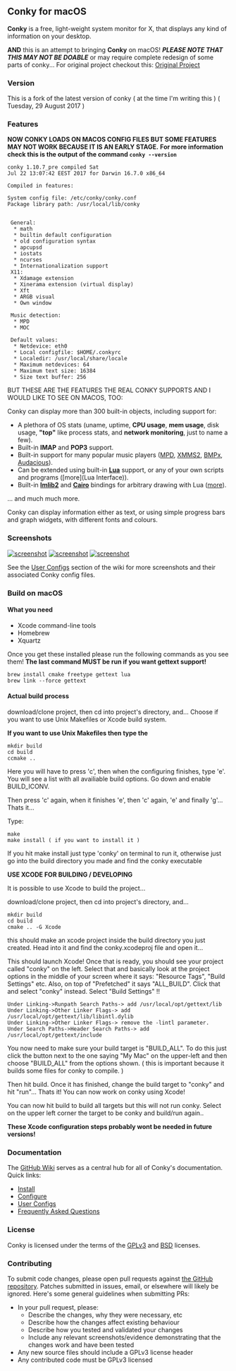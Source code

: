 ## Conky for macOS

**Conky** is a free, light-weight system monitor for X, that displays
any kind of information on your desktop.

**AND** this is an attempt to bringing **Conky** on macOS! ***PLEASE NOTE THAT THIS MAY NOT BE DOABLE*** or may require complete redesign of some parts of conky... For original project checkout this: [Original Project](https://github.com/brndnmtthws/conky)

### Version

This is a fork of the latest version of conky ( at the time I'm writing this ) ( Tuesday, 29 August 2017 )

### Features

**NOW CONKY LOADS ON MACOS CONFIG FILES BUT SOME FEATURES MAY NOT WORK BECAUSE IT IS AN EARLY STAGE.**
**For more information check this is the output of the command ```conky --version```**

```
conky 1.10.7_pre compiled Sat
Jul 22 13:07:42 EEST 2017 for Darwin 16.7.0 x86_64

Compiled in features:

System config file: /etc/conky/conky.conf
Package library path: /usr/local/lib/conky


 General:
  * math
  * builtin default configuration
  * old configuration syntax
  * apcupsd
  * iostats
  * ncurses
  * Internationalization support
 X11:
  * Xdamage extension
  * Xinerama extension (virtual display)
  * Xft
  * ARGB visual
  * Own window

 Music detection:
  * MPD
  * MOC

 Default values:
  * Netdevice: eth0
  * Local configfile: $HOME/.conkyrc
  * Localedir: /usr/local/share/locale
  * Maximum netdevices: 64
  * Maximum text size: 16384
  * Size text buffer: 256
```

BUT THESE ARE THE FEATURES THE REAL CONKY SUPPORTS AND I WOULD LIKE TO SEE ON MACOS, TOO:

Conky can display more than 300 built-in objects, including support for:

 * A plethora of OS stats (uname, uptime, **CPU usage**, **mem
   usage**, disk usage, **"top"** like process stats, and **network
   monitoring**, just to name a few).
 * Built-in **IMAP** and **POP3** support.
 * Built-in support for many popular music players ([MPD][],
   [XMMS2][], [BMPx][], [Audacious][]).
 * Can be extended using built-in [**Lua**](lua) support, or any of your
   own scripts and programs ([more](Lua Interface)).
 * Built-in [**Imlib2**][Imlib2] and [**Cairo**][cairo] bindings for arbitrary drawing
   with Lua ([more](wiki/Lua-API)).

... and much much more.

Conky can display information either as text, or using simple progress
bars and graph widgets, with different fonts and colours.

### Screenshots

[![screenshot](https://github.com/brndnmtthws/conky/wiki/configs/brenden/screenshot-thumb.png)](https://raw.github.com/wiki/brndnmtthws/conky/configs/brenden/screenshot.png)
[![screenshot](https://github.com/brndnmtthws/conky/wiki/configs/ke49/screenshot-thumb.png)](https://raw.github.com/wiki/brndnmtthws/conky/configs/ke49/screenshot.png)
[![screenshot](https://github.com/brndnmtthws/conky/wiki/configs/jc/screenshot-thumb.png)](https://raw.github.com/wiki/brndnmtthws/conky/configs/jc/screenshot.png)

See the [User Configs](https://github.com/brndnmtthws/conky/wiki/User-Configs) section of the wiki for more
screenshots and their associated Conky config files.

### Build on macOS

#### What you need

* Xcode command-line tools
* Homebrew
* Xquartz

Once you get these installed please run the following commands as you see them!
**The last command MUST be run if you want gettext support!**

```
brew install cmake freetype gettext lua
brew link --force gettext
```

#### Actual build process

download/clone project, then cd into project's directory, 
and... Choose if you want to use Unix Makefiles or Xcode build system.

**If you want to use Unix Makefiles then type the**

```
mkdir build
cd build
ccmake ..
```

Here you will have to press 'c', then when the configuring finishes, type 'e'.
You will see a list with all availiable build options.  Go down and enable BUILD_ICONV.

Then press 'c' again, when it finishes 'e', then 'c' again, 'e' and finally 'g'...
Thats it...

Type:

```
make
make install ( if you want to install it )
```

If you hit make install just type 'conky' on terminal to run it, otherwise just go into the build directory you made and find
the conky executable

**USE XCODE FOR BUILDING / DEVELOPING**

It is possible to use Xcode to build the project...

download/clone project, then cd into project's directory, 
and... 

```
mkdir build
cd build
cmake .. -G Xcode
```

this should make an xcode project inside the build directory you just created.
Head into it and find the conky.xcodeproj file and open it...

This should launch Xcode! Once that is ready, you should see your project called "conky" on the left.
Select that and basically look at the project options in the middle of your screen where it says: "Resource Tags", "Build Settings" etc.  Also, on top of "Prefetched" it says "ALL_BUILD".  Click that and select "conky" instead.  Select "Build Settings" !!

```
Under Linking->Runpath Search Paths-> add /usr/local/opt/gettext/lib
Under Linking->Other Linker Flags-> add /usr/local/opt/gettext/lib/libintl.dylib
Under Linking->Other Linker Flags-> remove the -lintl parameter.
Under Search Paths->Header Search Paths-> add /usr/local/opt/gettext/include
```
You now need to make sure your build target is "BUILD_ALL".  To do this just click the button next to the one saying "My Mac" on the upper-left and then choose "BUILD_ALL" from the options shown. ( this is important because it builds some files for conky to compile. )

Then hit build.  Once it has finished, change the build target to "conky" and hit "run"... Thats it! You can now work on conky using Xcode!

You can now hit build to build all targets but this will not run conky.  Select on the upper left corner the target to be conky and build/run again..

**These Xcode configuration steps probably wont be needed in future versions!**

### Documentation

The [GitHub Wiki](https://github.com/brndnmtthws/conky/wiki) serves as a central hub for all of
Conky's documentation. Quick links:

* [Install](https://github.com/brndnmtthws/conky/wiki/Installation)
* [Configure](https://github.com/brndnmtthws/conky/wiki/Configuration-Settings)
* [User Configs](https://github.com/brndnmtthws/conky/wiki/User-Configs)
* [Frequently Asked Questions](https://github.com/brndnmtthws/conky/wiki/FAQ)

### License

Conky is licensed under the terms of the [GPLv3](LICENSE.GPL) and
[BSD](LICENSE.BSD) licenses.

### Contributing

To submit code changes, please open pull requests against [the GitHub repository](https://github.com/brndnmtthws/conky/edit/master/README.md). Patches submitted in issues, email, or elsewhere will likely be ignored. Here's some general guidelines when submitting PRs:

 * In your pull request, please:
   * Describe the changes, why they were necessary, etc
   * Describe how the changes affect existing behaviour
   * Describe how you tested and validated your changes
   * Include any relevant screenshots/evidence demonstrating that the changes work and have been tested
 * Any new source files should include a GPLv3 license header
 * Any contributed code must be GPLv3 licensed

[MPD]: http://musicpd.org/
[XMMS2]: http://wiki.xmms2.xmms.se/index.php/Main_Page
[BMPx]: http://bmpx.backtrace.info/site/BMPx_Homepage
[Audacious]: http://audacious-media-player.org/
[luawiki]: http://en.wikipedia.org/wiki/Lua_%28programming_language%29
[stable-src]: https://github.com/brndnmtthws/conky/archive/1.9.0.tar.gz
[devel-src]: https://github.com/brndnmtthws/conky/archive/master.tar.gz
[wiki]: https://github.com/brndnmtthws/conky/wiki
[lists]: http://sourceforge.net/mail/?group_id=143975
[ircconky]: irc://irc.freenode.net/conky
[Imlib2]: http://docs.enlightenment.org/api/imlib2/html/
[cairo]: http://www.cairographics.org/

